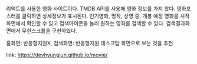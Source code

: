 리액트를 사용한 영화 사이트이다.
TMDB API를 사용해 영화 정보를 가져 왔다.
영화포스터를 클릭하면 상세정보가 표시된다.
인기영화, 명작, 상영 중, 개봉 예정 영화를 시작화면에서 확인할 수 있고 검색아이콘을 눌러 원하는 영화를 검색할 수 있다.
검색결과화면에서 무한스크롤을 구현하였다.

홈화면: 반응형지원X, 검색화면: 반응형지원
데스크탑 화면으로 보는 것을 추천

link: https://devhyungjun.github.io/movie/
